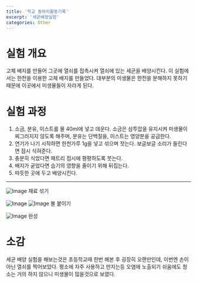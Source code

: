 ```yaml
---
title: '학교 동아리활동기록'
excerpt: '세균배양실험'
categories: Other
---
```


# 실험 개요
고체 배지를 만들어 그곳에 열쇠를 접촉시켜 열쇠에 있는 세균을 배양시킨다. 
이 실험에서는 한천을 이용한 고체 배지를 만들었다. 대부분의 미생물은 한천을 분해하지 못하기 때문에 이곳에서 미생물들이 자라게 된다.

# 실험 과정

1. 소금, 분유, 이스트를 물 40ml에 넣고 데운다.
소금은 삼투압을 유지시켜 미생물이 찌그러지지 않도록 해주며, 분유는 단백질을, 이스트는 영양분을 공급한다.
2. 연기가 나기 시작하면 한천가루 1g을 넣고 섞으며 젓는다. 보글보글 소리가 들린다면 잠시 식혀준다.
3. 충분히 식었다면 패트리 접시에 평평하도록 붓는다.
4. 배지가 굳었다면 습기의 영향을 줄이기 위해 뒤집는다.
5. 따듯한 곳에 두고 배양시킨다.

---

![Image](../../../../assets/posts/2024-04-03-1.jpg)
재료 섞기

![Image](../../../../assets/posts/2024-04-03-2.jpg)
![Image](../../../../assets/posts/2024-04-03-3.jpg)
불 붙이기

![Image](../../../../assets/posts/2024-04-03-1.jpg)
완성

# 소감
세균 배양 실험을 해보는것은 초등학교때 한번 해본 후 굉장히 오랜만인데, 이번엔 손이 아닌 열쇠를 찍어보았다. 평소에 자주 사용하고 만지는등 오염에 노출되기 쉬움에도 청소는 거의 하지 않으니 미생물이 많을것으로 보였다. 